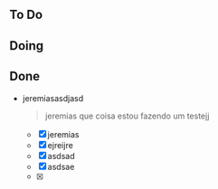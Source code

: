 ## To Do


## Doing


## Done

- jeremiasasdjasd
    > jeremias que coisa estou fazendo um testejj
    * [x] jeremias
    * [x] ejreijre
    * [x] asdsad
    * [x] asdsae
    * [x] 
